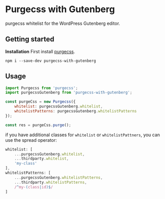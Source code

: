 # Purgecss with Gutenberg

purgecss whitelist for the WordPress Gutenberg editor.

## Getting started

**Installation**
First install [purgecss](https://github.com/FullHuman/purgecss).

`npm i --save-dev purgecss-with-gutenberg`

## Usage
```javascript
import Purgecss from 'purgecss';
import purgecssGutenberg from 'purgecss-with-gutenberg';

const purgeCss = new Purgecss({
	whitelist: purgecssGutenberg.whitelist,
	whitelistPatterns: purgecssGutenberg.whitelistPatterns
});

const res = purgeCss.purge();
```

if you have additional classes for `whitelist` or `whitelistPattners`, you can use the spread operator:

```javascript
whitelist: [
	...purgecssGutenberg.whitelist,
	...thirdparty.whitelist,
	'my-class'
],
whitelistPatterns: [
	...purgecssGutenberg.whitelistPatterns,
	...thirdparty.whitelistPatterns,
	/^my-(class|id)$/
]
```
